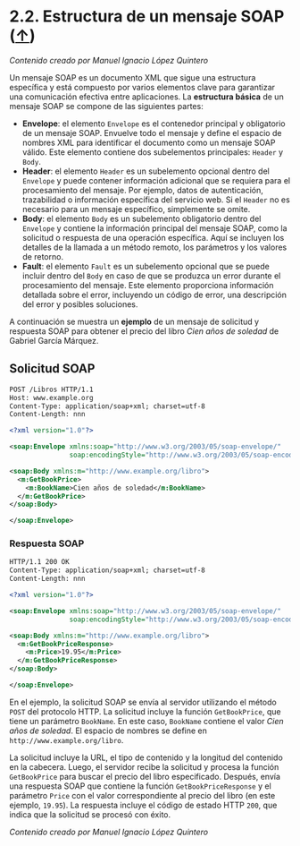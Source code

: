 # 2.2. Estructura de un mensaje SOAP ([↑](README.md))

_Contenido creado por Manuel Ignacio López Quintero_

Un mensaje SOAP es un documento XML que sigue una estructura específica y está compuesto por varios elementos clave para garantizar una comunicación efectiva entre aplicaciones. La **estructura básica** de un mensaje SOAP se compone de las siguientes partes:

* **Envelope**: el elemento `Envelope` es el contenedor principal y obligatorio de un mensaje SOAP. Envuelve todo el mensaje y define el espacio de nombres XML para identificar el documento como un mensaje SOAP válido. Este elemento contiene dos subelementos principales: `Header` y `Body`.
* **Header**: el elemento `Header` es un subelemento opcional dentro del `Envelope` y puede contener información adicional que se requiera para el procesamiento del mensaje. Por ejemplo, datos de autenticación, trazabilidad o información específica del servicio web. Si el `Header` no es necesario para un mensaje específico, simplemente se omite.
* **Body**: el elemento `Body` es un subelemento obligatorio dentro del `Envelope` y contiene la información principal del mensaje SOAP, como la solicitud o respuesta de una operación específica. Aquí se incluyen los detalles de la llamada a un método remoto, los parámetros y los valores de retorno.
* **Fault**: el elemento `Fault` es un subelemento opcional que se puede incluir dentro del `Body` en caso de que se produzca un error durante el procesamiento del mensaje. Este elemento proporciona información detallada sobre el error, incluyendo un código de error, una descripción del error y posibles soluciones.

A continuación se muestra un **ejemplo** de un mensaje de solicitud y respuesta SOAP para obtener el precio del libro *Cien años de soledad* de Gabriel García Márquez.

## Solicitud SOAP

```xml
POST /Libros HTTP/1.1
Host: www.example.org
Content-Type: application/soap+xml; charset=utf-8
Content-Length: nnn

<?xml version="1.0"?>

<soap:Envelope xmlns:soap="http://www.w3.org/2003/05/soap-envelope/"
               soap:encodingStyle="http://www.w3.org/2003/05/soap-encoding">

<soap:Body xmlns:m="http://www.example.org/libro">
  <m:GetBookPrice>
    <m:BookName>Cien años de soledad</m:BookName>
  </m:GetBookPrice>
</soap:Body>

</soap:Envelope>
```

### Respuesta SOAP

```xml
HTTP/1.1 200 OK
Content-Type: application/soap+xml; charset=utf-8
Content-Length: nnn

<?xml version="1.0"?>

<soap:Envelope xmlns:soap="http://www.w3.org/2003/05/soap-envelope/"
               soap:encodingStyle="http://www.w3.org/2003/05/soap-encoding">

<soap:Body xmlns:m="http://www.example.org/libro">
  <m:GetBookPriceResponse>
    <m:Price>19.95</m:Price>
  </m:GetBookPriceResponse>
</soap:Body>

</soap:Envelope>
```

En el ejemplo, la solicitud SOAP se envía al servidor utilizando el método `POST` del protocolo HTTP. La solicitud incluye la función `GetBookPrice`, que tiene un parámetro `BookName`. En este caso, `BookName` contiene el valor *Cien años de soledad*. El espacio de nombres se define en `http://www.example.org/libro`.

La solicitud incluye la URL, el tipo de contenido y la longitud del contenido en la cabecera. Luego, el servidor recibe la solicitud y procesa la función `GetBookPrice` para buscar el precio del libro especificado. Después, envía una respuesta SOAP que contiene la función `GetBookPriceResponse` y el parámetro `Price` con el valor correspondiente al precio del libro (en este ejemplo, `19.95`). La respuesta incluye el código de estado HTTP `200`, que indica que la solicitud se procesó con éxito.

_Contenido creado por Manuel Ignacio López Quintero_
